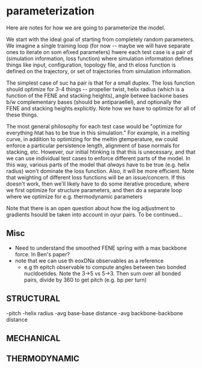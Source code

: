 # parameterization

Here are notes for how we are going to parameterize the model.

We start with the ideal goal of starting from completely random parameters. We imagine a single training loop (for now -- maybe we will have separate ones to iterate on som efixed parameters) hwere each test case is a pair of (simulation information, loss function) where simulation information defines things like input, configuration, topology file, and th eloss function is defined on the trajectory, or set of trajectories from simulation information.

The simplest case of suc ha pair is that for a small duplex. The loss function should optimize for 3-4 things -- propeller twist, helix radius (which is a function of the FENE and stacking heights), angle betwee backone bases b/w complementary bases (should be antiparaellel), and optionally the FENE and stacking heights explicitly. Note how we have to optimize for all of these things.

The most general philosophy for each test case would be "optimize for everything htat has to be true in this simulation." For example, in a melting curve, in addition to optimizing for the meltin gtemperature, ew could enforce a particular persistence length, alignment of base normals for stacking, etc.
However, our initial htinking is that this is unecessary, and that we can use individual test cases to enforce different parts of the model. In this way, various parts of the model that *always* have to be true (e.g. helix radius) won't dominate the loss function. Also, it will be more efficient.
Note that weighting of different loss functions will be an issue/concern.
If this doesn't work, then we'll likely have to do some iterative procedure, where we first optimize for structure parameters, and then do a separate loop where we optimize for e.g. thermodynamic parameters

Note that there is an open question about how the log adjustment to gradients hsould be taken into account in oyur pairs. To be continued...


## Misc
- Need to understand the smoothed FENE spring with a max backbone force. In Ben's paper?
- note that we can use th eoxDNa observables as a reference
  - e.g th epitch observable to compute angles between two bonded nucldoetides. Note the 3->5 vs 5->3. Then sum over all bonded pairs, divide by 360 to get pitch (e.g. bp per turn)

## STRUCTURAL
-pitch
-helix radius
-avg base-base distance
-avg backbone-backbone distance

## MECHANICAL

## THERMODYNAMIC
